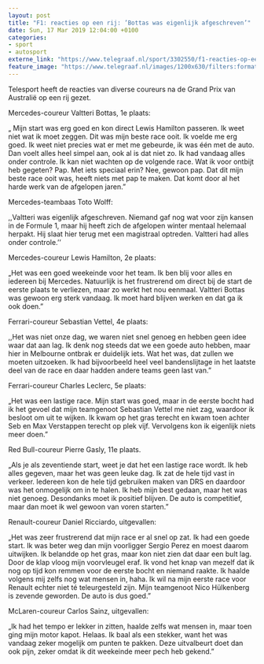 ```yaml
---
layout: post
title: "F1: reacties op een rij: ’Bottas was eigenlijk afgeschreven’"
date: Sun, 17 Mar 2019 12:04:00 +0100
categories: 
- sport 
- autosport 
externe_link: "https://www.telegraaf.nl/sport/3302550/f1-reacties-op-een-rij-bottas-was-eigenlijk-afgeschreven"
feature_image: "https://www.telegraaf.nl/images/1200x630/filters:format(jpeg):quality(80)/cdn-kiosk-api.telegraaf.nl/98c2e856-48a5-11e9-a891-0218eaf05005.jpg"
---
```


<p class="intro">Telesport heeft de reacties van diverse coureurs na de Grand Prix van Australië op een rij gezet.</p> <p>Mercedes-coureur Valtteri Bottas, 1e plaats:</p><p>„ Mijn start was erg goed en kon direct Lewis Hamilton passeren. Ik weet niet wat ik moet zeggen. Dit was mijn beste race ooit. Ik voelde me erg goed. Ik weet niet precies wat er met me gebeurde, ik was één met de auto. Dan voelt alles heel simpel aan, ook al is dat niet zo. Ik had vandaag alles onder controle. Ik kan niet wachten op de volgende race. Wat ik voor ontbijt heb gegeten? Pap. Met iets speciaal erin? Nee, gewoon pap. Dat dit mijn beste race ooit was, heeft niets met pap te maken. Dat komt door al het harde werk van de afgelopen jaren.”</p><p>Mercedes-teambaas Toto Wolff:</p><p>,,Valtteri was eigenlijk afgeschreven. Niemand gaf nog wat voor zijn kansen in de Formule 1, maar hij heeft zich de afgelopen winter mentaal helemaal herpakt. Hij slaat hier terug met een magistraal optreden. Valtteri had alles onder controle.’’</p><p>Mercedes-coureur Lewis Hamilton, 2e plaats:</p><p>„Het was een goed weekeinde voor het team. Ik ben blij voor alles en iedereen bij Mercedes. Natuurlijk is het frustrerend om direct bij de start de eerste plaats te verliezen, maar zo werkt het nou eenmaal. Valtteri Bottas was gewoon erg sterk vandaag. Ik moet hard blijven werken en dat ga ik ook doen.”</p><p>Ferrari-coureur Sebastian Vettel, 4e plaats:</p><p>,,Het was niet onze dag, we waren niet snel genoeg en hebben geen idee waar dat aan lag. Ik denk nog steeds dat we een goede auto hebben, maar hier in Melbourne ontbrak er duidelijk iets. Wat het was, dat zullen we moeten uitzoeken. Ik had bijvoorbeeld heel veel bandenslijtage in het laatste deel van de race en daar hadden andere teams geen last van.”</p><p>Ferrari-coureur Charles Leclerc, 5e plaats:</p><p>„Het was een lastige race. Mijn start was goed, maar in de eerste bocht had ik het gevoel dat mijn teamgenoot Sebastian Vettel me niet zag, waardoor ik besloot om uit te wijken. Ik kwam op het gras terecht en kwam toen achter Seb en Max Verstappen terecht op plek vijf. Vervolgens kon ik eigenlijk niets meer doen.”</p><p>Red Bull-coureur Pierre Gasly, 11e plaats.</p><p>„Als je als zeventiende start, weet je dat het een lastige race wordt. Ik heb alles gegeven, maar het was geen leuke dag. Ik zat de hele tijd vast in verkeer. Iedereen kon de hele tijd gebruiken maken van DRS en daardoor was het onmogelijk om in te halen. Ik heb mijn best gedaan, maar het was niet genoeg. Desondanks moet ik positief blijven. De auto is competitief, maar dan moet ik wel gewoon van voren starten.”</p><p>Renault-coureur Daniel Ricciardo, uitgevallen:</p><p>„Het was zeer frustrerend dat mijn race er al snel op zat. Ik had een goede start. Ik was beter weg dan mijn voorligger Sergio Perez en moest daarom uitwijken. Ik belandde op het gras, maar kon niet zien dat daar een bult lag. Door de klap vloog mijn voorvleugel eraf. Ik vond het knap van mezelf dat ik nog op tijd kon remmen voor de eerste bocht en niemand raakte. Ik haalde volgens mij zelfs nog wat mensen in, haha. Ik wil na mijn eerste race voor Renault echter niet té teleurgesteld zijn. Mijn teamgenoot Nico Hülkenberg is zevende geworden. De auto is dus goed.”</p><p>McLaren-coureur Carlos Sainz, uitgevallen:</p><p>„Ik had het tempo er lekker in zitten, haalde zelfs wat mensen in, maar toen ging mijn motor kapot. Helaas. Ik baal als een stekker, want het was vandaag zeker mogelijk om punten te pakken. Deze uitvalbeurt doet dan ook pijn, zeker omdat ik dit weekeinde meer pech heb gekend.”</p>

